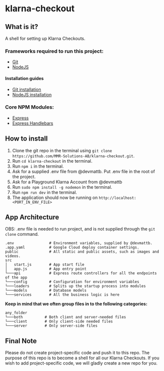 # klarna-checkout

## What is it?
A shell for setting up Klarna Checkouts. 

### Frameworks required to run this project:
* [Git](https://git-scm.com/)
* [NodeJS](https://nodejs.org/en/)


#### Installation guides
* [Git installation](https://git-scm.com/book/en/v2/Getting-Started-Installing-Git)
* [NodeJS installation](https://nodejs.org/en/download/)

### Core NPM Modules:
* [Express](https://expressjs.com/)
* [Express Handlebars](https://www.npmjs.com/package/express-handlebars)

## How to install
1. Clone the git repo in the terminal using `git clone https://github.com/MMR-Solutions-AB/klarna-checkout.git`.
2. Run `cd klarna-checkout` in the terminal.
3. Run `npm i` in the terminal.
4. Ask for a supplied .env file from @devmattb. Put .env file in the root of the project.
5. Ask for a Playground Klarna Account from @devmattb
3. Run `sudo npm install -g nodemon` in the terminal.
6. Run `npm run dev` in the terminal.
7. The application should now be running on `http://localhost:<PORT_IN_ENV_FILE>`

## App Architecture
OBS: .env file is needed to run project, and is not supplied through the `git clone` command.

```
.env                # Environment variables, supplied by @devmattb.
.app.yaml           # Google Cloud deploy container settings.
public              # All static and public assets, such as images and videos.
src
│   start.js        # App start file
│   app.js          # App entry point
└───api             # Express route controllers for all the endpoints of the app
└───config          # Configuration for environment variables
└───loaders         # Splits up the startup process into modules
└───models          # Database models
└───services        # All the business logic is here
```

**Keep in mind that we often group files in to the following categories:**
```
any_folder
└───both          # Both client and server-needed files
└───client        # Only client-side needed files
└───server        # Only server-side files
```

## Final Note
Please do not create project-specific code and push it to this repo. The purpose of this repo is to become a shell for all our Klarna Checkouts.
If you wish to add project-specific code, we will gladly create a new repo for you.